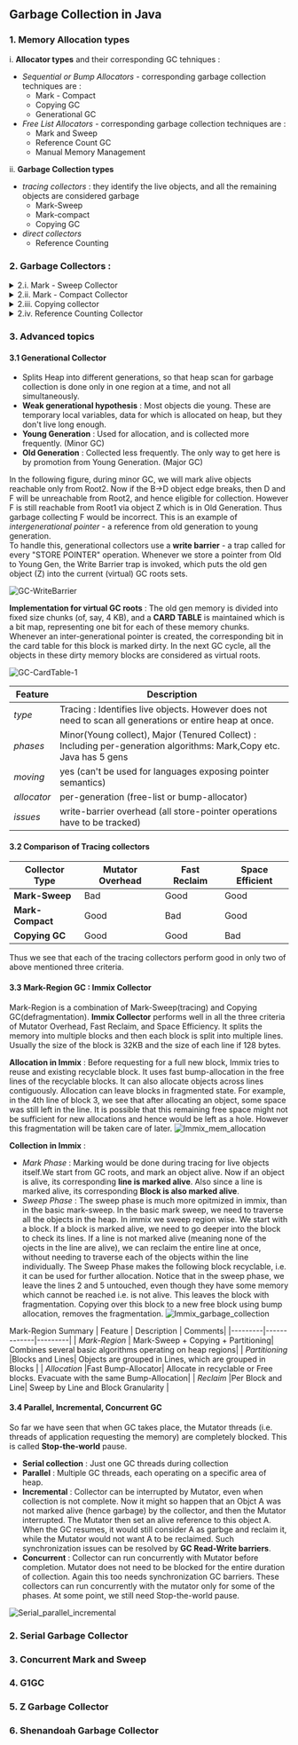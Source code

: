 ## Garbage Collection in Java

### 1. Memory Allocation types

i. **Allocator types** and their corresponding GC tehniques :
 * *Sequential or Bump Allocators* - corresponding garbage collection techniques are :
   * Mark - Compact
   * Copying GC
   * Generational GC
 * *Free List Allocators* - corresponding garbage collection techniques are :
   * Mark and Sweep
   * Reference Count GC
   * Manual Memory Management

ii. **Garbage Collection types**
 * *tracing collectors* : they identify the live objects, and all the remaining objects are considered garbage
   * Mark-Sweep
   * Mark-compact
   * Copying GC
 * *direct collectors*
   * Reference Counting

### 2. Garbage Collectors :

<details>
  <summary> 2.i. Mark - Sweep Collector </summary>
  
   | Feature | Description |
   |---------|-------------|
   | *type* | Tracing : search for live objects - starting from GC roots, everything else is garbage|
   | *phases* |Mark(trace), Sweep(Reclaim); Sweep scans the whole heap unless generational, and returns the memory block to free list|
   | *moving* |No (good for languages exposing pointer semantics like C,C++); objects stay at the same location after GC|
   | *allocator* |free-list (slower); linked list of free blocks of memory, slower allocation|
   | *issues* |Fragmentatio of heap|
</details>  

<details>
  <summary> 2.ii. Mark - Compact Collector </summary>
  
   | Feature | Description |
   |---------|-------------|
   | *type* | Tracing : search for live objects - starting from GC roots, everything else is garbage|
   | *phases* | Mark(trace), Compact(move live objects)|
   | *moving* | yes (can't be used by languages exposing pointer semantics)|
   | *allocator* | sequential("bump allocator", fast)|
   | *issues* | *upto 3 times heap traversal* |

    Compaction Algorithms :
    * Two-finger
    * The lisp 2
      * Compute locations : compute the new locations where the objects will eventually be relocated
      * Update references : for each alive object, fix their child references to point to the new locations
      * Relocate : move alive objects to the new locations recorded in the forwarding addresses
    * Threaded
    * One pass
</details> 

<details>
  <summary>2.iii. Copying collector</summary>
  
    - Splits heap into two areas : **TO** and **FROM**
    - all new memory is allocated in FROM area, using bump allocator
    - once the FROM area gets filled up, GC is trigerred
      - **copy** : evacuate live objects, i.e. move them from FROM to TO area
      - **forward** : add or keep 'forwarding' address in the old objects in FROM space, pointing to corresponding new objets in TO space
      - **fix pointers** : update child pointers
      - **swap** : flip FROM and TO areas in terms of roles. Old FROM becomes new TO and vice versa. New allocation happens in new FROM area.


   | Feature | Description |
   |---------|-------------|
   | *type* | Tracing : search for live objects - starting from GC roots, everything else is garbage. Copying over happens in this tracing phase itself.|
   | *phases* | evacuate (copy), update pointers : copy live objects to new space, abandon garbage in old space|
   | *moving* | yes (can't be used by languages exposing pointer semantics)|
   | *allocator* | sequential("bump allocator", fast)|
   | *issues* | reserves almost half of the heap for GC purposes |
</details>

<details>
  <summary> 2.iv. Reference Counting Collector </summary>
  
  - Objects can be reclaimed right when their reference count goes down to zero.
  - cyclic references cause the reference-count of some objects to never go down to zero, causing memory-leaks.

| Feature | Description |
|---------|-------------|
| *type* | Direct : Identifies garbage directly. Reclaims as long as no references.|
| *phases* | Inc/DecRef(dest/src), free(recursively)|
| *moving* | no (good for languages exposing pointer semantics)|
| *allocator* | Free list (slower)|
| *issues* | can't handle cycles, mutator overhead |
</details>  
 
### 3. Advanced topics
#### 3.1 Generational Collector
- Splits Heap into different generations, so that heap scan for garbage collection is done only in one region at a time, and not all simultaneously.
- **Weak generational hypothesis** : Most objects die young. These are temporary local variables, data for which is allocated on heap, but they don't live long enough.
- **Young Generation** : Used for allocation, and is collected more frequently. (Minor GC)
- **Old Generation** : Collected less frequently. The only way to get here is by promotion from Young Generation. (Major GC)

In the following figure, during minor GC, we will mark alive objects reachable only from Root2. Now if the B->D object edge breaks, then D and F will be unreachable from Root2, and hence eligible for collection. However F is still reachable from Root1 via object Z which is in Old Generation. Thus garbage collecting F would be incorrect. This is an example of *intergenerational pointer* - a reference from old generation to young generation.    
To handle this, generational collectors use a **write barrier** - a trap called for every "STORE POINTER" operation. Whenever we store a pointer from Old to Young Gen, the Write Barrier trap is invoked, which puts the old gen object (Z) into the current (virtual) GC roots sets.

![GC-WriteBarrier](https://user-images.githubusercontent.com/13499858/120108826-705e3c80-c184-11eb-97be-b9deb72c7853.png)

**Implementation for virtual GC roots** :
The old gen memory is divided into fixed size chunks (of, say, 4 KB), and a **CARD TABLE** is maintained which is a bit map, representing one bit for each of these memory chunks. Whenever an inter-generational pointer is created, the corresponding bit in the card table for this block is marked dirty. In the next GC cycle, all the objects in these dirty memory blocks are considered as virtual roots.

![GC-CardTable-1](https://user-images.githubusercontent.com/13499858/120111141-63dee180-c18e-11eb-83d7-83acdccfdc36.png)

| Feature | Description |
|---------|-------------|
| *type* | Tracing : Identifies live objects. However does not need to scan all generations or entire heap at once.|
| *phases* | Minor(Young collect), Major (Tenured Collect) : Including per-generation algorithms: Mark,Copy etc. Java has 5 gens |
| *moving* | yes (can't be used for languages exposing pointer semantics)|
| *allocator* | per-generation (free-list or bump-allocator)|
| *issues* | write-barrier overhead (all store-pointer operations have to be tracked) |

#### 3.2 Comparison of Tracing collectors
|Collector Type| Mutator Overhead| Fast Reclaim| Space Efficient|
|--------------|-----------------|-------------|----------------|
|**Mark-Sweep**|Bad|Good|Good|
|**Mark-Compact**|Good|Bad|Good|
|**Copying GC**|Good|Good|Bad|

Thus we see that each of the tracing collectors perform good in only two of above mentioned three criteria.

#### 3.3 Mark-Region GC : Immix Collector
Mark-Region is a combination of Mark-Sweep(tracing) and Copying GC(defragmentation).
**Immix Collector** performs well in all the three criteria of Mutator Overhead, Fast Reclaim, and Space Efficiency. It splits the memory into multiple blocks and then each block is split into multiple lines. Usually the size of the block is 32KB and the size of each line if 128 bytes.

**Allocation in Immix** : Before requesting for a full new block, Immix tries to reuse and existing recyclable block. It uses fast bump-allocation in the free lines of the recyclable blocks. It can also allocate objects across lines contiguously. Allocation can leave blocks in fragmented state. For example, in the 4th line of block 3, we see that after allocating an object, some space was still left in the line. It is possible that this remaining free space might not be sufficient for new allocations and hence would be left as a hole. However this fragmentation will be taken care of later. 
![Immix_mem_allocation](https://user-images.githubusercontent.com/13499858/120156082-371ede80-c20f-11eb-9351-b4de10c0f387.png)


**Collection in Immix** : 
  * *Mark Phase* : Marking would be done during tracing for live objects itself.We start from GC roots, and mark an object alive. Now if an object is alive, its   corresponding **line is marked alive**. Also since a line is marked alive, its corresponding **Block is also marked alive**. 
  * *Sweep Phase* : The sweep phase is much more opitmized in immix, than in the basic mark-sweep. In the basic mark sweep, we need to traverse all the objects in the heap. In immix we sweep region wise. We start with a block. If a block is marked alive, we need to go deeper into the block to check its lines. If a line is not marked alive (meaning none of the ojects in the line are alive), we can reclaim the entire line at once, without needing to traverse each of the objects within the line individually. The Sweep Phase makes the following block recyclable, i.e. it can be used for further allocation. Notice that in the sweep phase, we leave the lines 2 and 5 untouched, even though they have some memory which cannot be reached i.e. is not alive. This leaves the block with fragmentation. Copying over this block to a new free block using bump allocation, removes the fragmentation.
![Immix_garbage_collection](https://user-images.githubusercontent.com/13499858/120160960-7ac81700-c214-11eb-9d1b-f83d5fd8e5a8.png)

Mark-Region Summary
| Feature | Description | Comments|
|---------|-------------|---------|
| *Mark-Region* | Mark-Sweep + Copying + Partitioning| Combines several basic algorithms operating on heap regions|
| *Partitioning* |Blocks and Lines| Objects are grouped in Lines, which are grouped in Blocks |
| *Allocation* |Fast Bump-Allocator| Allocate in recyclable or Free blocks. Evacuate with the same Bump-Allocation|
| *Reclaim* |Per Block and Line| Sweep by Line and Block Granularity |


#### 3.4 Parallel, Incremental, Concurrent GC
So far we have seen that when GC takes place, the Mutator threads (i.e. threads of application requesting the memory) are completely blocked. This is called **Stop-the-world** pause.
* **Serial collection** : Just one GC threads during collection
* **Parallel** : Multiple GC threads, each operating on a specific area of heap.
* **Incremental** : Collector can be interrupted by Mutator, even when collection is not complete. Now it might so happen that an Objct A was not marked alive (hence garbage) by the collector, and then the Mutator interrupted. The Mutator then set an alive reference to this object A. When the GC resumes, it would still consider A as garbge and reclaim it, while the Mutator would not want A to be reclaimed. Such synchronization issues can be resolved by **GC Read-Write barriers**.
* **Concurrent** : Collector can run concurrently with Mutator before completion. Mutator does not need to be blocked for the entire duration of collection. Again this too needs synchronization GC barriers.  These collectors can run concurrently with the mutator only for some of the phases. At some point, we still need Stop-the-world pause.

![Serial_parallel_incremental](https://user-images.githubusercontent.com/13499858/120168202-3f314b00-c21c-11eb-9a1e-d82671bc11f2.png)




 

### 2. Serial Garbage Collector

### 3. Concurrent Mark and Sweep

### 4. G1GC

### 5. Z Garbage Collector

### 6. Shenandoah Garbage Collector
